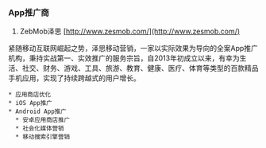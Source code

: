 ### App推广商

1. ZebMob泽思 [http://www.zesmob.com/](http://www.zesmob.com/)

  紧随移动互联网崛起之势，泽思移动营销，一家以实际效果为导向的全案App推广机构，秉持实战第一、实效推广的服务宗旨，自2013年初成立以来，有幸为生活、社交、财务、游戏、工具、旅游、教育、健康、医疗、体育等类型的百款精品手机应用，实现了持续跨越式的用户增长。

    * 应用商店优化
    * iOS App推广
    * Android App推广
      * 安卓应用商店推广
      * 社会化媒体营销
      * 移动搜索引擎营销